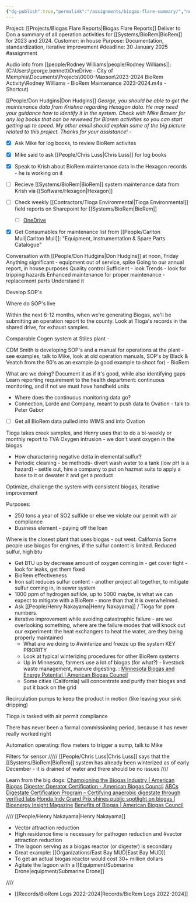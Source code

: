 ```yaml
---
{"dg-publish":true,"permalink":"/assignments/biogas-flare-summary/","noteIcon":"","created":"2025-01-10T16:20:33.305-06:00"}
---
```


Project: [[Projects/Biogas Flare Reports\|Biogas Flare Reports]]
Deliver to Don a summary of all operation activities for [[Systems/BioRem\|BioRem]] for 2023 and 2024.
Customer: in house
Purpose: Documentation, standardization, iterative improvement
#deadline: 30 January 2025
#assignment 


Audio info from [[people/Rodney Williams\|people/Rodney Williams]]: (C:\Users\george.bennett\OneDrive - City of Memphis\Documents\Projects\0000-Maxson\2023-2024 BioRem Activity\Rodney Williams - BioRem Maintenance 2023-2024.m4a - Shortcut)


[[People/Don Hudgins\|Don Hudgins]]
*George, you should be able to get the maintenance data from Krishna regarding Hexagon data. He may need your guidance how to identify it in the system. Check with Mike Brower for any log books that can be reviewed for Biorem activities so you can start getting up to speed. My other email should explain some of the big picture related to this project. Thanks for your assistance! -* 

- [x] Ask Mike for log books, to review BioRem activites
- [x] Mike said to ask [[People/Chris Luss\|Chris Luss]] for log books
- [x] Speak to Krish about BioRem maintenance data in the Hexagon records - he is working on it
- [ ] Recieve [[Systems/BioRem\|BioRem]] system maintenance data from Krish via [[Software/Hexagon\|Hexagon]] 
- [ ] Check weekly [[Contractors/Tioga Environmental\|Tioga Environmental]] field reports on Sharepoint for [[Systems/BioRem\|BioRem]]
	- [ ] [OneDrive](https://memphistngov-my.sharepoint.com/shared?id=%2Fsites%2FPWe%2FEnvironmentalMaintenancePlant%2FShared%20Documents%2FTEM%20Biorem%20Reports&listurl=https%3A%2F%2Fmemphistngov%2Esharepoint%2Ecom%2Fsites%2FPWe%2FEnvironmentalMaintenancePlant%2FShared%20Documents)
- [x] Get Consumables for maintenance list from [[People/Carlton Mull\|Carlton Mull]]: "Equipment, Instrumentation & Spare Parts Catalogue"


Conversation with [[People/Don Hudgins\|Don Hudgins]] at noon, Friday
Anything significant - equipment out of service, spike 
Going to our annual report, in house purposes
Quality control
Sufficient - look 
Trends - look for tripping hazards
Enhanced maintenance for proper maintenance - replacement parts
Understand it

Develop SOP's

Where do SOP's live

Within the next 6-12 months, when we're generating Biogas, we'll be submitting an operation report to the county. 
Look at Tioga's records in the shared drive, for exhaust samples.

Comparable 
Cogen system at Stiles plant - 

CDM Smith is developing SOP's and a manual for operations at the plant - see examples, talk to Mike, look at old operation manuals, SOP's by Black & Veatch from the 90's as an example (a good example to shoot for) - BioRem

What are we doing? Document it as if it's good, while also identifying gaps
Learn reporting requirement to the health department: continuous monitoring, and if not we must have handheld units
- Where does the continuous monitoring data go?
- Connection, Lorde and Company, meant to push data to Ovation -  talk to Peter Gabor
- [ ] Get all BioRem data pulled into WIMS and into Ovation


Tioga takes creek samples, and Henry uses that to do a bi-weekly or monthly report to TVA
Oxygen intrusion - we don't want oxygen in the biogas 

- How charactering negative delta in elemental sulfur?
- Periodic cleaning - be methods- divert wash water to a tank (low pH is a hazard) - settle out, hire a company to put on hazmat suits to apply a base to it or dewater it and get a product 

Optimize, challenge the system with consistent biogas, iterative improvement


Purposes:
- 250 tons a year of SO2 sulfide or else we violate our permit with air compliance
- Business element - paying off the loan


Where is the closest plant that uses biogas - out west.
California
Some people use biogas for engines, if the sulfur content is limited.
Reduced sulfur, high btu
- Get BTU up by decrease amount of oxygen coming in - get cover tight - look for leaks, get them fixed
- BioRem effectiveness
- Iron salt reduces sulfur content - another project all together, to mitigate sulfur coming in, in sewer system
- 1000 ppm of hydrogen sufilde, up to 5000 maybe, is what we can expect to mitigate with a BioRem - more than that it is overwhelmed. 
- Ask [[People/Henry Nakayama\|Henry Nakayama]] / Tioga for ppm numbers. 
- iterative improvement while avoiding catastrophic failure - are we overlooking something, where are the failure modes that will knock out our experiment: the heat exchangers to heat the water, are they being properly maintained
	- What are we doing to #winterize and freeze up the system KEY PRIORITY
	- Look at typical winterizing procedures for other BioRem systems
	- Up in Minnesota, farmers use a lot of biogas (for what?) - livestock waste management, manure digesting. : [Minnesota Biogas and Energy Potential | American Biogas Council](https://americanbiogascouncil.org/resources/state-profiles/minnesota/#:~:text=Minnesota%20ranks%208th%20out%20of%2050%20states%20for,more%21%2046.9%20million%20MMBTU%2Fyr%20space%20heat%20%28869%2C000%20homes%29.)
	- Some cities (California) will concentrate and purify their biogas and put it back on the grid

Recirculation pumps to keep the product in motion (like leaving your sink dripping)

Tioga is tasked with air permit compliance


There has never been a formal commissioning period, because it has never really worked right

Automation operating: flow meters to trigger a sump, talk to Mike 

Filters for sensor
/////
[[People/Chris Luss\|Chris Luss]] says that the [[Systems/BioRem\|BioRem]] system has already been winterized as of early December - it is drained of water and there should be no issues
////

Learn from the big dogs:
[Championing the Biogas Industry | American Biogas](https://americanbiogascouncil.org/)
[Digester Operator Certification - American Biogas Council](https://americanbiogascouncil.org/digester-operator-certification/)
[ABCs Digestate Certification Program – Certifying anaerobic digestate through verified labs](https://digestate.org/)
[Honda Indy Grand Prix shines public spotlight on biogas | Bioenergy Insight Magazine](https://www.bioenergy-news.com/news/honda-indy-grand-prix-shines-public-spotlight-on-biogas/)
[Benefits of Biogas | American Biogas Council](https://americanbiogascouncil.org/resources/why-biogas/)


////
[[People/Henry Nakayama\|Henry Nakayama]]
- Vector attraction reduction
- High residence time is necessary for pathogen reduction and #vector attraction reduction
- The lagoon serving as a biogas reactor (or digester) is secondary
- Great example: [[Organizations/East Bay MUD\|East Bay MUD]]
- To get an actual biogas reactor would cost 30+ million dollars
- Agitate the lagoon with a [[Equipment/Submarine Drone\|equipment/Submarine Drone]]

////

- [[Records/BioRem Logs 2022-2024\|Records/BioRem Logs 2022-2024]]